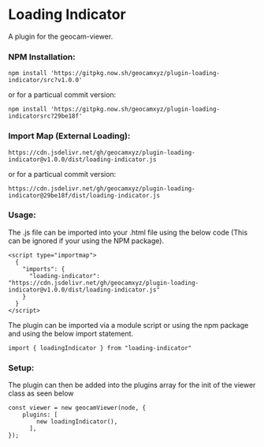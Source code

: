 # Loading Indicator
A plugin for the geocam-viewer.
### NPM Installation:
```
npm install 'https://gitpkg.now.sh/geocamxyz/plugin-loading-indicator/src?v1.0.0'
```
or for a particual commit version:
```
npm install 'https://gitpkg.now.sh/geocamxyz/plugin-loading-indicatorsrc?29be18f'
```
### Import Map (External Loading):
```
https://cdn.jsdelivr.net/gh/geocamxyz/plugin-loading-indicator@v1.0.0/dist/loading-indicator.js
```
or for a particual commit version:
```
https://cdn.jsdelivr.net/gh/geocamxyz/plugin-loading-indicator@29be18f/dist/loading-indicator.js
```
### Usage:
The .js file can be imported into your .html file using the below code (This can be ignored if your using the NPM package).
```
<script type="importmap">
  {
    "imports": {
      "loading-indicator": "https://cdn.jsdelivr.net/gh/geocamxyz/plugin-loading-indicator@v1.0.0/dist/loading-indicator.js"
    }
  }
</script>
```
The plugin can be imported via a module script or using the npm package and using the below import statement.
```
import { loadingIndicator } from "loading-indicator"
```
### Setup:
The plugin can then be added into the plugins array for the init of the viewer class as seen below
```
const viewer = new geocamViewer(node, {
	plugins: [
        new loadingIndicator(),
      ],
});
```